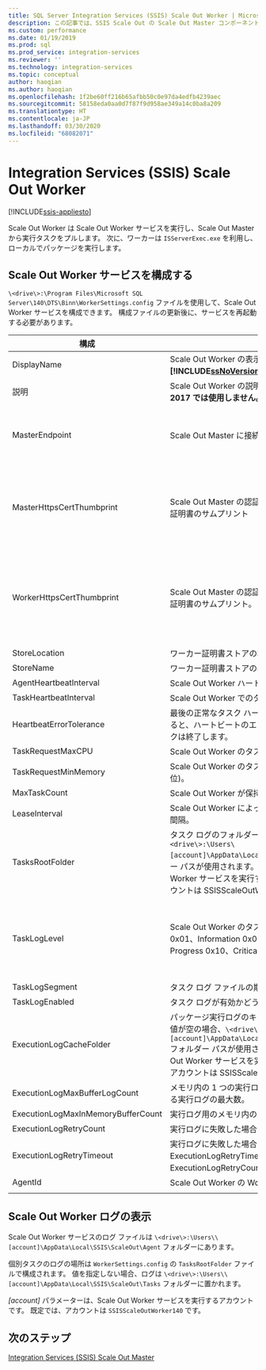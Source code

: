 ```yaml
---
title: SQL Server Integration Services (SSIS) Scale Out Worker | Microsoft Docs
description: この記事では、SSIS Scale Out の Scale Out Master コンポーネントについて説明します
ms.custom: performance
ms.date: 01/19/2019
ms.prod: sql
ms.prod_service: integration-services
ms.reviewer: ''
ms.technology: integration-services
ms.topic: conceptual
author: haoqian
ms.author: haoqian
ms.openlocfilehash: 1f2be60ff216b65afbb50c0e97da4edfb4239aec
ms.sourcegitcommit: 58158eda0aa0d7f87f9d958ae349a14c0ba8a209
ms.translationtype: HT
ms.contentlocale: ja-JP
ms.lasthandoff: 03/30/2020
ms.locfileid: "68082071"
---
```

# <a name="integration-services-ssis-scale-out-worker"></a>Integration Services (SSIS) Scale Out Worker

[!INCLUDE[ssis-appliesto](../../includes/ssis-appliesto-ssvrpluslinux-asdb-asdw-xxx.md)]



Scale Out Worker は Scale Out Worker サービスを実行し、Scale Out Master から実行タスクをプルします。 次に、ワーカーは `ISServerExec.exe` を利用し、ローカルでパッケージを実行します。

## <a name="configure-the-scale-out-worker-service"></a>Scale Out Worker サービスを構成する
`\<drive\>:\Program Files\Microsoft SQL Server\140\DTS\Binn\WorkerSettings.config` ファイルを使用して、Scale Out Worker サービスを構成できます。 構成ファイルの更新後に、サービスを再起動する必要があります。

|構成  |説明  |既定値|
|---------|---------|---------|
|DisplayName|Scale Out Worker の表示名。 **[!INCLUDE[ssNoVersion_md](../../includes/ssnoversion-md.md)] 2017 では使用しません。**|コンピューター名|
|説明|Scale Out Worker の説明。 **[!INCLUDE[ssNoVersion_md](../../includes/ssnoversion-md.md)] 2017 では使用しません。**|Empty|
|MasterEndpoint|Scale Out Master に接続するエンドポイント。|Scale Out Worker のインストール時に設定されるエンドポイント|
|MasterHttpsCertThumbprint|Scale Out Master の認証に使用されるクライアント SSL 証明書のサムプリント|Scale Out Worker のインストール時に指定されるクライアント証明書のサムプリント。|
|WorkerHttpsCertThumbprint|Scale Out Master の認証に使用される Scale Out Master 証明書のサムプリント。|Scale Out Worker のインストール時に自動的に作成され、インストールされる証明書のサムプリント|
|StoreLocation|ワーカー証明書ストアの場所。|LocalMachine|
|StoreName|ワーカー証明書ストアの名前。|My|
|AgentHeartbeatInterval|Scale Out Worker ハートビートの間隔。|00:01:00|
|TaskHeartbeatInterval|Scale Out Worker でのタスク状態のレポート間隔。|00:00:10|
|HeartbeatErrorTolerance|最後の正常なタスク ハートビート以降、この時間が経過すると、ハートビートのエラー応答が受信された場合にタスクは終了します。|00:10:00|
|TaskRequestMaxCPU|Scale Out Worker のタスク要求時の CPU の上限。|70.0|
|TaskRequestMinMemory|Scale Out Worker のタスク要求時のメモリの下限 (MB 単位)。|100.0|
|MaxTaskCount|Scale Out Worker が保持できるタスクの最大数。|10|
|LeaseInterval|Scale Out Worker によって保持されているタスクのリース間隔。|00:01:00|
|TasksRootFolder|タスク ログのフォルダー。 値が空の場合、`\<drive\>:\Users\[account]\AppData\Local\SSIS\Cluster\Tasks` フォルダー パスが使用されます。 [アカウント] は、Scale Out Worker サービスを実行するアカウントです。 既定のアカウントは SSISScaleOutWorker140 です。|Empty|
|TaskLogLevel|Scale Out Worker のタスク ログ レベル。 (Verbose 0x01、Information 0x02、Warning 0x04、Error 0x08、Progress 0x10、CriticalError 0x20、Audit 0x40)|126 (Information、Warning、Error、Progress、CriticalError、Audit)|
|TaskLogSegment|タスク ログ ファイルの期間。|00:00:00|
|TaskLogEnabled|タスク ログが有効かどうかを示します。|true|
|ExecutionLogCacheFolder|パッケージ実行ログのキャッシュに使用するフォルダー。 値が空の場合、`\<drive\>:\Users\[account]\AppData\Local\SSIS\Cluster\Agent\ELogCache` フォルダー パスが使用されます。 [アカウント] は、Scale Out Worker サービスを実行するアカウントです。 既定のアカウントは SSISScaleOutWorker140 です。|Empty|
|ExecutionLogMaxBufferLogCount|メモリ内の 1 つの実行ログ バッファーの、キャッシュされる実行ログの最大数。|10000|
|ExecutionLogMaxInMemoryBufferCount|実行ログ用のメモリ内の実行ログ バッファーの最大数。|10|
|ExecutionLogRetryCount|実行ログに失敗した場合の再試行回数。|3|
|ExecutionLogRetryTimeout|実行ログに失敗した場合の再試行タイムアウト。 ExecutionLogRetryTimeout に達した場合、ExecutionLogRetryCount は無視されます。 |7.00:00:00 (7 日)|
|AgentId|Scale Out Worker の Worker Agent ID|自動生成|
||||    

## <a name="view-the-scale-out-worker-log"></a>Scale Out Worker ログの表示
Scale Out Worker サービスのログ ファイルは `\<drive\>:\Users\\[account]\AppData\Local\SSIS\ScaleOut\Agent` フォルダーにあります。

個別タスクのログの場所は `WorkerSettings.config` の `TasksRootFolder` ファイルで構成されます。 値を指定しない場合、ログは `\<drive\>:\Users\\[account]\AppData\Local\SSIS\ScaleOut\Tasks` フォルダーに置かれます。 

*[account]* パラメーターは、Scale Out Worker サービスを実行するアカウントです。 既定では、アカウントは `SSISScaleOutWorker140` です。

## <a name="next-steps"></a>次のステップ
[Integration Services (SSIS) Scale Out Master](integration-services-ssis-scale-out-master.md)

